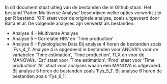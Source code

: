 In dit document staat uitleg van de bestanden die in Github staan. 
Het bestand ‘Paden Multiverse Analyse’ beschrijven welke opties verwerkt zijn per R bestand.
‘OR’ staat voor de originele analyse, zoals uitgevoerd door Balta et al. 
De volgende analyses zijn verwerkt als bestanden: 
-	Analyse 4 – Multiverse Analyse
-	Analyse 5 – Correlatie HRV en ‘Time production’
-	Analyse 6 – Fysiologische Data
Bij analyse 4 horen de bestanden zoals ‘Fys_4_1’.
Analyse 4 is opgedeeld in bestanden voor ANOVA”s voor de variabelen ‘Time estimation’, ‘Time production’, TLX en voor de MANOVA’s.
‘Est’ staat voor ‘Time estimation’.
‘Prod’ staat voor ‘Time production’
‘All’ staat voor analyses waarin een MANOVA is uitgevoerd. 
Bij analyse 5 horen de bestanden zoals ‘Fys_5_1’.
Bij analyse 6 horen de bestanden zoals ‘Fys_6_1’.
